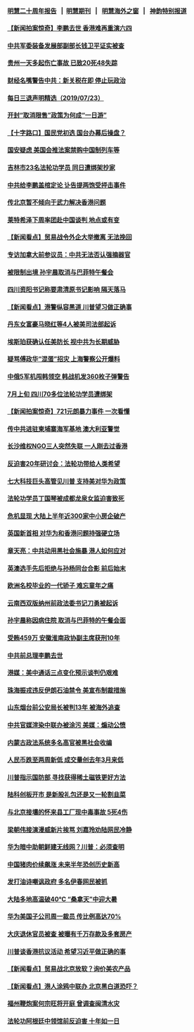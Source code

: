 #### [明慧二十周年报告](https://github.com/gfw-breaker/mh-reports/blob/master/README.md?t=07240642) &nbsp;&nbsp;|&nbsp;&nbsp;[明慧期刊](https://github.com/gfw-breaker/mh-qikan) &nbsp;&nbsp;|&nbsp;&nbsp; [明慧海外之窗](https://github.com/gfw-breaker/mh-news/blob/master/README.md?t=07240642) &nbsp;&nbsp;|&nbsp;&nbsp; [神韵特别报道](https://github.com/gfw-breaker/mh-news/blob/master/shenyun.md?t=07240642) 

#### [【新闻拍案惊奇】李鹏去世 香港难再重演六四](../pages/nsc413/n11405315.md?t=07240642) 

#### [中共军委装备发展部副部长钱卫平证实被查](../pages/nsc413/n11405402.md?t=07240642) 

#### [贵州一天多起伤亡事故 已致20死48失踪](../pages/nsc413/n11405320.md?t=07240642) 


#### [财经名嘴警告中共：新关税在即 停止玩政治](../pages/nsc413/n11404849.md?t=07240642) 

#### [每日三退声明精选（2019/07/23）](../pages/nsc413/n11405499.md?t=07240642) 

#### [开封“取消限售”政策为何成“一日游”](../pages/nsc413/n11405285.md?t=07240642) 

#### [【十字路口】国民党初选 国台办幕后操盘？](../pages/nsc413/n11405114.md?t=07240642) 

#### [国安疑虑 美国会推法案禁购中国制列车等](../pages/nsc413/n11405136.md?t=07240642) 

#### [吉林市23名法轮功学员 同日遭绑架抄家](../pages/nsc413/n11404879.md?t=07240642) 

#### [中共给李鹏盖棺定论 讣告提两饱受抨击事件](../pages/nsc413/n11405070.md?t=07240642) 

#### [传北京暂不倾向于武力解决香港问题](../pages/nsc413/n11404984.md?t=07240642) 

#### [莱特希泽下周率团赴中国谈判 地点或有变](../pages/nsc413/n11404802.md?t=07240642) 

#### [【新闻看点】贸易战令外企大举撤离 无法挽回](../pages/nsc413/n11404675.md?t=07240642) 

#### [专访加拿大前参议员：中共无法否认强摘器官](../pages/nsc413/n11404955.md?t=07240642) 

#### [被限制出境 孙宇晨取消与巴菲特午餐会](../pages/nsc413/n11404828.md?t=07240642) 

#### [四川资阳书记称要肃清原书记影响 隔天落马](../pages/nsc413/n11404772.md?t=07240642) 

#### [【新闻看点】港警纵容黑道 川普望习做正确事](../pages/nsc413/n11404458.md?t=07240642) 

#### [丹东女富豪马晓红等4人被美司法部起诉](../pages/nsc413/n11404808.md?t=07240642) 

#### [埃斯珀获确认任美防长 视中共为长期威胁](../pages/nsc413/n11404721.md?t=07240642) 

#### [疑骂傅政华“混蛋”招灾 上海警察公开爆料](../pages/nsc413/n11404699.md?t=07240642) 

#### [中俄5军机闯韩领空 韩战机发360枚子弹警告](../pages/nsc413/n11404513.md?t=07240642) 

#### [7月上旬 四川70多位法轮功学员遭绑架](../pages/nsc413/n11402080.md?t=07240642) 

#### [【新闻拍案惊奇】721元朗暴力事件 一次看懂](../pages/nsc413/n11404535.md?t=07240642) 

#### [传中共进驻柬埔寨海军基地 澳大利亚警觉](../pages/nsc413/n11404296.md?t=07240642) 

#### [长沙维权NGO三人突然失联 一人刚去过香港](../pages/nsc413/n11404557.md?t=07240642) 

#### [反迫害20年研讨会：法轮功带给人类希望](../pages/nsc413/n11404425.md?t=07240642) 

#### [七大科技巨头高管见川普 支持美对华为政策](../pages/nsc413/n11404494.md?t=07240642) 

#### [法轮功学员丁国琴被成都龙泉女监迫害致死](../pages/nsc413/n11401794.md?t=07240642) 

#### [危机显现 大陆上半年近300家中小房企破产](../pages/nsc413/n11404542.md?t=07240642) 

#### [英国新首相 对华为和香港问题持强硬立场](../pages/nsc413/n11404560.md?t=07240642) 

#### [章天亮：中共动用黑社会施暴 港人如何应对](../pages/nsc413/n11404348.md?t=07240642) 

#### [英澳选手先后拒绝与孙杨同台合影 前后始末](../pages/nsc413/n11404448.md?t=07240642) 

#### [欧洲名校毕业的一代骄子 难忘童年之痛](../pages/nsc413/n11384505.md?t=07240642) 


#### [云南西双版纳州前政法委书记刀勇被起诉](../pages/nsc413/n11404015.md?t=07240642) 

#### [孙宇晨称因病住院 取消与巴菲特的午餐会面](../pages/nsc413/n11403964.md?t=07240642) 

#### [受贿459万 安徽淮南政协副主席获刑10年](../pages/nsc413/n11403694.md?t=07240642) 

#### [中共前总理李鹏去世](../pages/nsc413/n11404073.md?t=07240642) 

#### [港媒：美中通话三点变化预示谈判仍艰难](../pages/nsc413/n11403441.md?t=07240642) 

#### [珠海振戎违反伊朗石油禁令 美宣布制裁措施](../pages/nsc413/n11403836.md?t=07240642) 

#### [山东烟台前公安局长被判13年 被海外追查](../pages/nsc413/n11403530.md?t=07240642) 

#### [中共官媒渲染中联办被涂污 美媒：煽动公愤](../pages/nsc413/n11403666.md?t=07240642) 

#### [内蒙古政法系统多名高官被黑社会收编](../pages/nsc413/n11403297.md?t=07240642) 

#### [人民币跌至两周新低 成交量创去年3月来低](../pages/nsc413/n11402855.md?t=07240642) 

#### [川普指示国防部 寻找获得稀土磁铁更好方法](../pages/nsc413/n11403024.md?t=07240642) 

#### [陆科创板开市 是新股礼包还是又一轮割韭菜](../pages/nsc413/n11402751.md?t=07240642) 

#### [与北京接壤的怀来县工厂现中毒事故 5死4伤](../pages/nsc413/n11403095.md?t=07240642) 

#### [梁朝伟接演漫威新片挨骂 刘嘉玲劝陆网民冷静](../pages/nsc413/n11402378.md?t=07240642) 

#### [华为暗中助朝鲜建无线网？川普：必须查明](../pages/nsc413/n11402747.md?t=07240642) 

#### [中国猪肉价续飙涨 未来半年恐创历史新高](../pages/nsc413/n11402522.md?t=07240642) 

#### [发打油诗嘲讽政府 多名伊春网民被抓](../pages/nsc413/n11402503.md?t=07240642) 

#### [大陆多地高温破40℃ “桑拿天”中迎大暑](../pages/nsc413/n11402689.md?t=07240642) 

#### [华为美国子公司周一裁员 传比例高达70%](../pages/nsc413/n11402663.md?t=07240642) 

#### [大庆退休官员被查 被曝有千万存款及多套房产](../pages/nsc413/n11402207.md?t=07240642) 

#### [川普谈香港抗议活动 希望习近平做正确的事](../pages/nsc413/n11402583.md?t=07240642) 

#### [【新闻看点】贸易战北京放软？询价美农产品](../pages/nsc413/n11402366.md?t=07240642) 

#### [【新闻看点】港人涂鸦中联办 北京黑白道恐吓？](../pages/nsc413/n11402237.md?t=07240642) 

#### [福州鞭炮案何宗旺将开庭 曾调查闽清水灾](../pages/nsc413/n11402487.md?t=07240642) 

#### [法轮功阿根廷中领馆前反迫害 十年如一日](../pages/nsc413/n11402499.md?t=07240642) 

